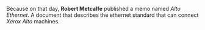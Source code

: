 Because on that day, **Robert Metcalfe** published a memo named *Alto Ethernet*. A document that describes the ethernet standard that can connect *Xerox Alto* machines.
